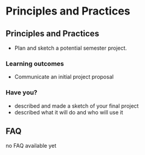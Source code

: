 # Principles and Practices

## Principles and Practices

* Plan and sketch a potential semester project.

### Learning outcomes

* Communicate an initial project proposal

### Have you?

* described and made a sketch of your final project
* described what it will do and who will use it

## FAQ

no FAQ available yet
